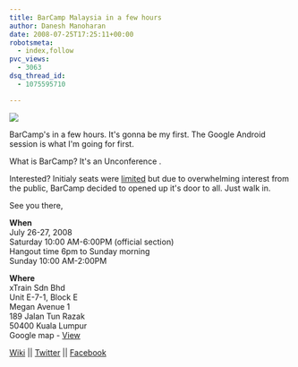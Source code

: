```yaml
---
title: BarCamp Malaysia in a few hours
author: Danesh Manoharan
date: 2008-07-25T17:25:11+00:00
robotsmeta:
  - index,follow
pvc_views:
  - 3063
dsq_thread_id:
  - 1075595710

---
```

![](/wp-content/uploads/2008/07/barcamp-banner.png)

BarCamp's in a few hours. It's gonna be my first. The Google Android session is what I'm going for first.

What is BarCamp? It's an Unconference .

Interested? Initialy seats were [limited][1] but due to overwhelming interest from the public, BarCamp decided to opened up it's door to all. Just walk in.

See you there,

**When**  
July 26-27, 2008  
Saturday 10:00 AM-6:00PM (official section)  
Hangout time 6pm to Sunday morning  
Sunday 10:00 AM-2:00PM

**Where**  
xTrain Sdn Bhd  
Unit E-7-1, Block E  
Megan Avenue 1  
189 Jalan Tun Razak  
50400 Kuala Lumpur  
Google map - [View][2]

[Wiki][3] || [Twitter][4] || [Facebook][5]

 [1]: /posts/barcamp-malaysia-2008-is-open-for-registration/
 [2]: http://maps.google.com/maps/ms?ie=UTF8&hl=en&msa=0&msid=106632754844228521167.00044f537036a6d50e823&z=17
 [3]: http://barcamp.org/BarCampMalaysia
 [4]: http://twitter.com/barcampmalaysia
 [5]: http://www.new.facebook.com/group.php?gid=20798441507